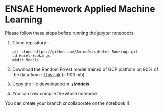 # ENSAE Homework Applied Machine Learning 


Please follow these steps before running the jupyter notebooks
1. Clone repository : 
    ```
    git clone https://github.com/AmineDiro/Hotel-Bookings.git
    cd Hotel-Bookings
    mkdir Models
    ```

2. Download the Random Forest model trained of GCP platform on 90% of the data from : [This link](https://we.tl/t-cUGKTSetGr) (~ 900 mb)

3. Copy the file downloaded  in **./Models**

4. You can now compile the whole notebook.

You can create your branch or collaborate on the notebook !! 
